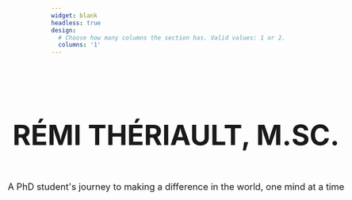 ```yaml
---
widget: blank
headless: true
design:
  # Choose how many columns the section has. Valid values: 1 or 2.
  columns: '1'
---
```


<style>
.container {
  height: 125px;
  position: relative;
  <! -- border: 3px; -->
}
.center {
  margin: 0;
  position: absolute;
  top: 100%;
  left: 50%;
  -ms-transform: translate(-50%, -50%);
  transform: translate(-50%, -50%);
  white-space: nowrap;
}
</style>

<div class="container">
  <div class="center">
    <div style="text-align:center; margin: auto"> <h1 style="font-size: 4em"> RÉMI THÉRIAULT, M.SC. </h1> </div>
  </div>
</div>



<div class="container">
  <div class="center"; style="text-align:center; font-size: 1.3em; margin: auto">
    <p> A PhD student's journey to making a difference in the world, one mind at a time </p>
  </div>
</div>